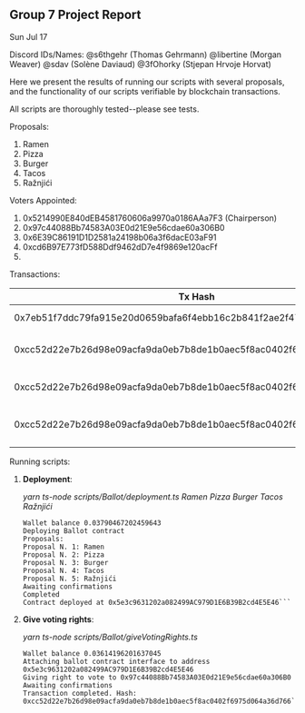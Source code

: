 ## Group 7 Project Report

Sun Jul 17

Discord IDs/Names: @s6thgehr (Thomas Gehrmann) @libertine (Morgan Weaver) @sdav (Solène Daviaud) @3fOhorky (Stjepan Hrvoje Horvat)

Here we present the results of running our scripts with several proposals, and the functionality of our scripts verifiable by blockchain transactions.

All scripts are thoroughly tested--please see tests.

Proposals:

1. Ramen
2. Pizza
3. Burger
4. Tacos
5. Ražnjići

Voters Appointed:

1. 0x5214990E840dEB4581760606a9970a0186AAa7F3 (Chairperson)
2. 0x97c44088Bb74583A03E0d21E9e56cdae60a306B0
3. 0x6E39C86191D1D2581a24198b06a3f6dacE03aF91
4. 0xcd6B97E773fD588Ddf9462dD7e4f9869e120acFf
5.

Transactions:

| Tx Hash                                                            | From                                       | To  | Action            | Notes             |
| ------------------------------------------------------------------ | ------------------------------------------ | --- | ----------------- | ----------------- |
| 0x7eb51f7ddc79fa915e20d0659bafa6f4ebb16c2b841f2ae2f479c2ae39dc3ec3 | 0x5214990E840dEB4581760606a9970a0186AAa7F3 |     | run deployment.ts | Contract Creation |
|0xcc52d22e7b26d98e09acfa9da0eb7b8de1b0aec5f8ac0402f6975d064a36d766|0x5214990E840dEB4581760606a9970a0186AAa7F3|0x97c44088Bb74583A03E0d21E9e56cdae60a306B0|run giveVotingRights.ts|Giving voting rights|
|0xcc52d22e7b26d98e09acfa9da0eb7b8de1b0aec5f8ac0402f6975d064a36d766|0x5214990E840dEB4581760606a9970a0186AAa7F3|0x6E39C86191D1D2581a24198b06a3f6dacE03aF91|run giveVotingRights.ts|Giving voting rights|
|0xcc52d22e7b26d98e09acfa9da0eb7b8de1b0aec5f8ac0402f6975d064a36d766|0x5214990E840dEB4581760606a9970a0186AAa7F3|0xcd6B97E773fD588Ddf9462dD7e4f9869e120acFf|run giveVotingRights.ts|Giving voting rights|
|                                                                    |                                            |     |                   |                   |

Running scripts:

1. **Deployment**:

   *yarn ts-node scripts/Ballot/deployment.ts Ramen Pizza Burger Tacos Ražnjići*
   
   ```Console log:
   Wallet balance 0.03790467202459643
   Deploying Ballot contract
   Proposals:
   Proposal N. 1: Ramen
   Proposal N. 2: Pizza
   Proposal N. 3: Burger
   Proposal N. 4: Tacos
   Proposal N. 5: Ražnjići
   Awaiting confirmations
   Completed
   Contract deployed at 0x5e3c9631202a082499AC979D1E6B39B2cd4E5E46```

2. **Give voting rights**:

   *yarn ts-node scripts/Ballot/giveVotingRights.ts <contract address> <voter address>*
   
   ```Console log:
   Wallet balance 0.03614196201637045
   Attaching ballot contract interface to address 0x5e3c9631202a082499AC979D1E6B39B2cd4E5E46
   Giving right to vote to 0x97c44088Bb74583A03E0d21E9e56cdae60a306B0
   Awaiting confirmations
   Transaction completed. Hash: 0xcc52d22e7b26d98e09acfa9da0eb7b8de1b0aec5f8ac0402f6975d064a36d766```


